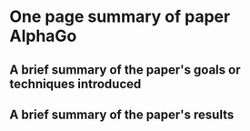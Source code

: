 # One page summary of paper AlphaGo

## A brief summary of the paper's goals or techniques introduced

## A brief summary of the paper's results

